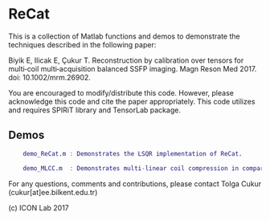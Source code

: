 # ReCat 

This is a collection of Matlab functions and demos to demonstrate the techniques described in the following paper:

Biyik E, Ilicak E, Çukur T. Reconstruction by calibration over tensors for multi‐coil multi‐acquisition balanced SSFP imaging. Magn Reson Med 2017. doi: 10.1002/mrm.26902.

You are encouraged to modify/distribute this code. However, please acknowledge this code and cite the paper appropriately.
This code utilizes and requires SPIRiT library and TensorLab package.


## Demos
```matlab
	demo_ReCat.m : Demonstrates the LSQR implementation of ReCat.

	demo_MLCC.m  : Demonstrates multi-linear coil compression in comparison to geometric decomposition coil compression (Zhang et. al, "Coil Compression for Accelerated Imaging with Cartesian Sampling").
```

For any questions, comments and contributions, please contact
Tolga Cukur (cukur[at]ee.bilkent.edu.tr)

(c) ICON Lab 2017




                      
